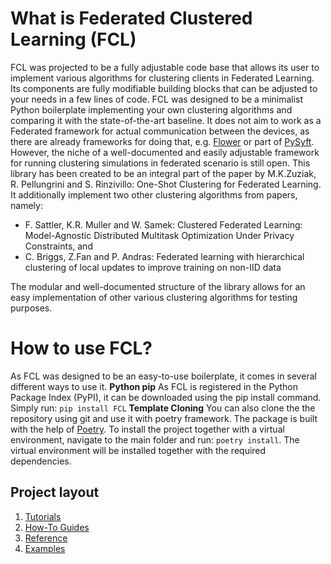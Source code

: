 # What is Federated Clustered Learning (FCL)

FCL was projected to be a fully adjustable code base that allows its user to implement various algorithms for clustering clients in Federated Learning. Its components are fully modifiable building blocks that can be adjusted to your needs in a few lines of code. FCL was designed to be a minimalist Python boilerplate implementing your own clustering algorithms and comparing it with the state-of-the-art baseline. It does not aim to work as a Federated framework for actual communication between the devices, as there are already frameworks for doing that, e.g. [Flower](https://flower.ai/docs/framework/tutorial-series-what-is-federated-learning.html) or part of [PySyft](https://github.com/OpenMined/PySyft). However, the niche of a well-documented and easily adjustable framework for running clustering simulations in federated scenario is still open. This library has been created to be an integral part of the paper by M.K.Zuziak, R. Pellungrini and S. Rinzivillo: One-Shot Clustering for Federated Learning. It additionally implement two other clustering algorithms from papers, namely:

- F. Sattler, K.R. Muller and W. Samek: Clustered Federated Learning: Model-Agnostic Distributed Multitask Optimization Under Privacy Constraints, and
- C. Briggs, Z.Fan and P. Andras: Federated learning with hierarchical clustering of local updates to improve training on non-IID data

The modular and well-documented structure of the library allows for an easy implementation of other various clustering algorithms for testing purposes.

# How to use FCL?

As FCL was designed to be an easy-to-use boilerplate, it comes in several different ways to use it.
**Python pip**
As FCL is registered in the Python Package Index (PyPI), it can be downloaded using the pip install command. Simply run:
``pip install FCL``
**Template Cloning**
You can also clone the the repository using git and use it with poetry framework. The package is built with the help of [Poetry](https://python-poetry.org/). To install the project together with a virtual environment, navigate to the main folder and run:
``poetry install``.
The virtual environment will be installed together with the required dependencies.

## Project layout

1. [Tutorials](tutorials.md)
2. [How-To Guides](how-to-guides.md)
3. [Reference](reference.md)
4. [Examples](examples.md)
